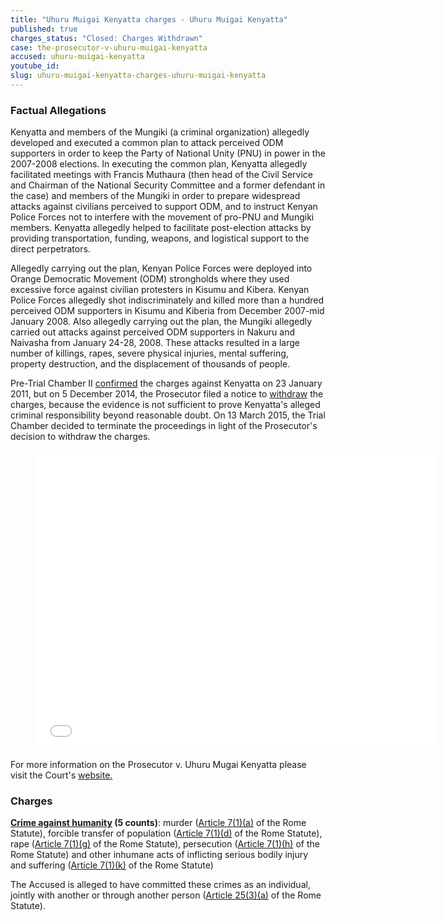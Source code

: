 ```yaml
---
title: "Uhuru Muigai Kenyatta charges - Uhuru Muigai Kenyatta"
published: true
charges_status: "Closed: Charges Withdrawn"
case: the-prosecutor-v-uhuru-muigai-kenyatta
accused: uhuru-muigai-kenyatta
youtube_id:
slug: uhuru-muigai-kenyatta-charges-uhuru-muigai-kenyatta
---
```


### Factual Allegations

Kenyatta and members of the Mungiki (a criminal organization) allegedly developed and executed a common plan to attack perceived ODM supporters in order to keep the Party of National Unity (PNU) in power in the 2007-2008 elections. In executing the common plan, Kenyatta allegedly facilitated meetings with Francis Muthaura (then head of the Civil Service and Chairman of the National Security Committee and a former defendant in the case) and members of the Mungiki in order to prepare widespread attacks against civilians perceived to support ODM, and to instruct Kenyan Police Forces not to interfere with the movement of pro-PNU and Mungiki members. Kenyatta allegedly helped to facilitate post-election attacks by providing transportation, funding, weapons, and logistical support to the direct perpetrators.

Allegedly carrying out the plan, Kenyan Police Forces were deployed into Orange Democratic Movement (ODM) strongholds where they used excessive force against civilian protesters in Kisumu and Kibera. Kenyan Police Forces allegedly shot indiscriminately and killed more than a hundred perceived ODM supporters in Kisumu and Kiberia from December 2007-mid January 2008. Also allegedly carrying out the plan, the Mungiki allegedly carried out attacks against perceived ODM supporters in Nakuru and Naivasha from January 24-28, 2008. These attacks resulted in a large number of killings, rapes, severe physical injuries, mental suffering, property destruction, and the displacement of thousands of people.

Pre-Trial Chamber II [confirmed](http://www.icc-cpi.int/iccdocs/doc/doc1314543.pdf) the charges against Kenyatta on 23 January 2011, but on 5 December 2014, the Prosecutor filed a notice to [withdraw](http://www.icc-cpi.int/iccdocs/doc/doc1936247.pdf) the charges, because the evidence is not sufficient to prove Kenyatta's alleged criminal responsibility beyond reasonable doubt. On 13 March 2015, the Trial Chamber decided to terminate the proceedings in light of the Prosecutor's decision to withdraw the charges.

<figure data-type="video">

<iframe class="embedly-embed" src="//cdn.embedly.com/widgets/media.html?src=https%3A%2F%2Fwww.youtube.com%2Fembed%2FTDE1-knxPaI%3Ffeature%3Doembed&amp;url=https%3A%2F%2Fwww.youtube.com%2Fwatch%3Fv%3DTDE1-knxPaI&amp;image=https%3A%2F%2Fi.ytimg.com%2Fvi%2FTDE1-knxPaI%2Fhqdefault.jpg&amp;key=31a2d8b5de5447f0b129e81f50af7b5b&amp;type=text%2Fhtml&amp;schema=youtube" scrolling="no" allowfullscreen="" frameborder="0" height="480" width="640"></iframe>

</figure>

For more information on the Prosecutor v. Uhuru Mugai Kenyatta please visit the Court's [website.](http://www.icc-cpi.int/en_menus/icc/situations%20and%20cases/situations/situation%20icc%200109/related%20cases/icc01090211/Pages/icc01090111.aspx)

### Charges

**[Crime against humanity](http://www.casematrixnetwork.org/case-m/klamberg-commentary/rome-statute/#c1171) (5 counts)**: murder ([Article 7(1)(a)](http://www.casematrixnetwork.org/cmn-knowledge-hub/klamberg-commentary/elements-of-crime/#c2286) of the Rome Statute), forcible transfer of population ([Article 7(1)(d)](http://www.casematrixnetwork.org/cmn-knowledge-hub/klamberg-commentary/elements-of-crime/#c2289) of the Rome Statute), rape ([Article 7(1)(g)](http://www.casematrixnetwork.org/cmn-knowledge-hub/klamberg-commentary/elements-of-crime/#c2292) of the Rome Statute), persecution ([Article 7(1)(h)](http://www.casematrixnetwork.org/cmn-knowledge-hub/klamberg-commentary/elements-of-crime/#c2298) of the Rome Statute) and other inhumane acts of inflicting serious bodily injury and suffering ([Article 7(1)(k)](http://www.casematrixnetwork.org/cmn-knowledge-hub/klamberg-commentary/elements-of-crime/#c2301) of the Rome Statute)

The Accused is alleged to have committed these crimes as an individual, jointly with another or through another person ([Article 25(3)(a)](http://www.casematrixnetwork.org/case-m/klamberg-commentary/rome-statute/#c1198) of the Rome Statute).

